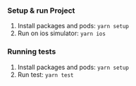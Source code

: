 ### Setup & run Project

1. Install packages and pods: `yarn setup`
2. Run on ios simulator: `yarn ios`

### Running tests

1. Install packages and pods: `yarn setup`
2. Run test: `yarn test`
